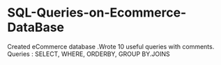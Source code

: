 # SQL-Queries-on-Ecommerce-DataBase
Created eCommerce database  .Wrote 10 useful queries with comments. Queries : SELECT, WHERE, ORDERBY, GROUP BY.JOINS

